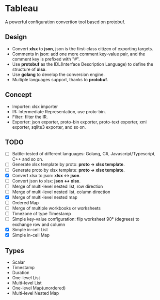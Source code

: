 # Tableau
A powerful configuration convertion tool based on protobuf.

## Design
- Convert **xlsx** to **json**, json is the first-class citizen of exporting targets.
- Comments in json: add one more comment key-value pair, and the comment key is prefixed with "#".
- Use **protobuf** as the IDL(Interface Description Language) to define the structure of **xlsx**.
- Use **golang** to develop the conversion engine.
- Multiple languages support, thanks to **protobuf**.

## Concept
- Importer: xlsx importer
- IR: Intermediate Representation, use proto-bin.
- Filter: filter the IR.
- Exporter: json exporter, proto-bin exporter, proto-text exporter, xml exporter, sqlite3 exporter, and so on.

## TODO
- [ ] Battle-tested of different languages: Golang, C#, Javascript/Typescript, C++ and so on.
- [ ] Generate xlsx template by proto: **proto -> xlsx template**.
- [ ] Generate proto by xlsx template: **proto -> xlsx template**.
- [x] Convert xlsx to json: **xlsx <-> json**.
- [ ] Convert json to xlsx: **json <-> xlsx**.
- [ ] Merge of multi-level nested list, row direction
- [ ] Merge of multi-level nested list, column direction
- [x] Merge of multi-level nested map
- [ ] Ordered Map
- [ ] Merge of multiple workbooks or worksheets
- [ ] Timezone of type Timestamp
- [ ] Simple key-value configuration: flip worksheet 90° (degrees) to exchange row and column 
- [x] Simple in-cell List
- [x] Simple in-cell Map

## Types
- Scalar
- Timestamp
- Duration
- One-level List
- Multi-level List
- One-level Map(unordered)
- Multi-level Nested Map

